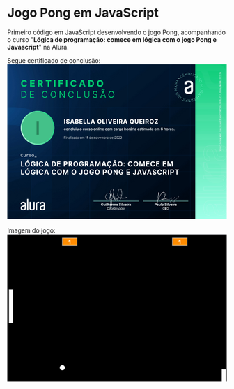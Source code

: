 # Jogo Pong em JavaScript

Primeiro código em JavaScript desenvolvendo o jogo Pong, acompanhando o curso "**Lógica de programação: comece em lógica com o jogo Pong e Javascript**" na Alura.

Segue certificado de conclusão:
![alt text](https://github.com/IsabellaOQ/jogo_pong_js/blob/master/certificado.png)

Imagem do jogo:
![alt text](https://github.com/IsabellaOQ/jogo_pong_js/blob/master/pongImage.png)
